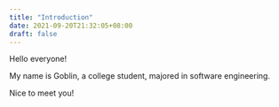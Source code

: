 ```yaml
---
title: "Introduction"
date: 2021-09-20T21:32:05+08:00
draft: false
---
```


Hello everyone!

My name is Goblin, a college student, majored in software engineering.

Nice to meet you!
